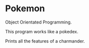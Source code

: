 # Pokemon

Object Orientated Programming.

This program works like a pokedex.

Prints all the features of a charmander.
